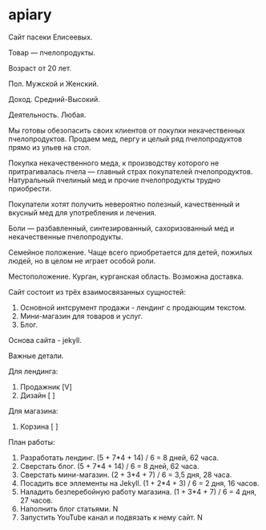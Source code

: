 # apiary

Сайт пасеки Елисеевых.

Товар — пчелопродукты.

Возраст от 20 лет.

Пол. Мужской и Женский.

Доход. Средний-Высокий.

Деятельность. Любая.

Мы готовы обезопасить своих клиентов от покупки некачественных пчелопродуктов. Продаем мед, пергу и целый ряд пчелопродуктов прямо из ульев на стол.

Покупка некачественного меда, к производству которого не притрагивалась пчела — главный страх покупателей пчелопродуктов. Натуральный пчелиный мед и прочие пчелопродукты трудно приобрести.

Покупатели хотят получить невероятно полезный, качественный и вкусный мед для употребления и лечения.

Боли — разбавленный, синтезированный, сахоризованный мед и некачественные пчелопродукты.

Семейное положение. Чаще всего приобретается для детей, пожилых людей, но в целом не играет особой роли.

Местоположение. Курган, курганская область. Возможна доставка.


Сайт состоит из трёх взаимосвязанных сущностей:

1. Основной интсрумент продажи - лендинг с продающим текстом.
2. Мини-магазин для товаров и услуг.
3. Блог.

Основа сайта - jekyll.

Важные детали.

Для лендинга:

1. Продажник [V]
2. Дизайн 	 [ ]

Для магазина:

1. Корзина	 [ ]

План работы:

1. Разработать лендинг.
   (5 + 7*4 + 14) / 6 = 8 дней, 62 часа.
2. Сверстать блог.
	(5 + 7*4 + 14) / 6 = 8 дней, 62 часа.
3. Сверстать мини-магазин.
	(2 + 3*4 + 7) / 6 = 3,5 дня, 28 часа.
4. Посадить все эллементы на Jekyll.
	(1 + 2*4 + 3) / 6 = 2 дня, 16 часов.		
5. Наладить безперебойную работу магазина.
	(1 + 3*4 + 7) / 6 = 4 дня, 27 часов.
6. Наполнить блог статьями.
	N
7. Запустить YouTube канал и подвязать к нему сайт.
	N

